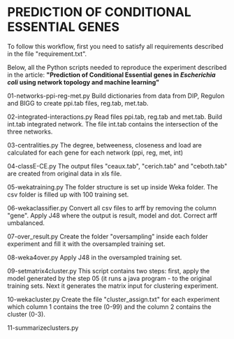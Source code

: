 PREDICTION OF CONDITIONAL ESSENTIAL GENES
============================================

To follow this workflow, first you need to satisfy all requirements described in the file "requirement.txt".

Below, all the Python scripts needed to reproduce the experiment described in the article:
<strong>"Prediction of Conditional Essential genes in <i>Escherichia coli</i> using network topology
and machine learning"</strong>

01-networks-ppi-reg-met.py
Build dictionaries from data from DIP, Regulon and BIGG to create ppi.tab files, reg.tab, met.tab.

02-integrated-interactions.py
Read files ppi.tab, reg.tab and met.tab. Build int.tab integrated network.
The file int.tab contains the intersection of the three networks.

03-centralities.py
The degree, betweeness, closeness and load are calculated for each gene for each network (ppi, reg, met,
int)

04-classE-CE.py
The output files "ceaux.tab", "cerich.tab" and "ceboth.tab" are created from original data in xls file.

05-wekatraining.py
The folder structure is set up inside Weka folder. The csv folder is filled up with 100 training set.

06-wekaclassifier.py
Convert all csv files to arff by removing the column "gene". Apply J48 where the output is result, model and dot.
Correct arff umbalanced. 

07-over_result.py
Create the folder "oversampling" inside each folder experiment and fill it with the oversampled training set.

08-weka4over.py
Apply J48 in the oversampled training set.

09-setmatrix4cluster.py
This script contains two steps: first, apply the model generated by the step 05 (it runs a java program - to the original training sets. Next
it generates the matrix input for clustering experiment.

10-wekacluster.py
Create the file "cluster_assign.txt" for each experiment which column 1 contains the tree (0-99) and the column 2 contains the cluster (0-3).

11-summarizeclusters.py
